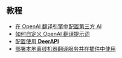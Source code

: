 <div class="sponsor-container"></div>
<div class="ww-ads wwads-cn wwads-horizontal" data-id="327"></div>

<h2>教程</h2>

* [在 OpenAI 翻译引擎中配置第三方 AI](/tutorial/configuring_3party_ai_in_openai_translator.md)
* [如何自定义 OpenAI 翻译提示词](/tutorial/how_to_customize_translation_prompts.md)
* [配置使用 **DeerAPI**](https://deerapi.apifox.cn/intellij-translation-plugin-6379616m0)
* [部署本地离线机器翻译服务并在插件中使用](https://github.com/YiiGuxing/TranslationPlugin/discussions/5411)
